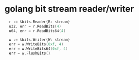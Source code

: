 # golang bit stream reader/writer

```go
  r := &bits.Reader{R: stream}
  u32, err = r.ReadBits(4)
  u64, err = r.ReadBits64(4)
  
  w := &bits.Writer{W: stream}
  err = w.WriteBits(0xf, 4)
  err = w.WriteBits64(0xf, 4)
  err = w.FlushBits()
```
